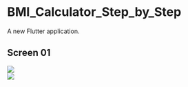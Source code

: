 # BMI_Calculator_Step_by_Step

A new Flutter application.

## Screen 01


<div >
  <div >
    <img src="https://user-images.githubusercontent.com/39946504/99495008-c7908280-2993-11eb-8a2e-0ff1ef2930d2.PNG"/>
  </div>
  <div >
    <img src="https://user-images.githubusercontent.com/39946504/99563773-6c8a7a00-29eb-11eb-80cf-08c1ac81ca0a.PNG"/>
  </div>
</div>
